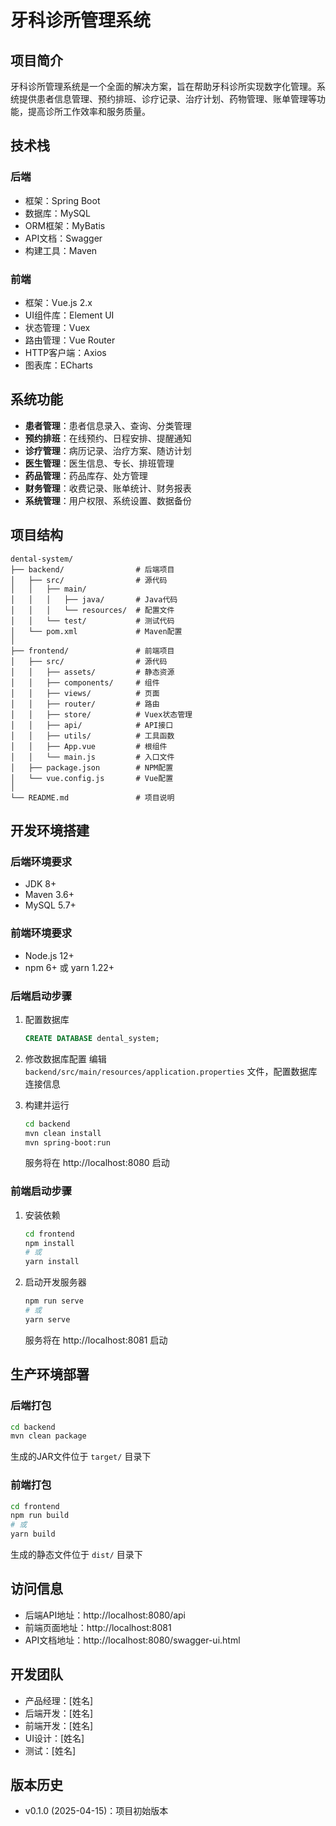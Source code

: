 # 牙科诊所管理系统

## 项目简介

牙科诊所管理系统是一个全面的解决方案，旨在帮助牙科诊所实现数字化管理。系统提供患者信息管理、预约排班、诊疗记录、治疗计划、药物管理、账单管理等功能，提高诊所工作效率和服务质量。

## 技术栈

### 后端
- 框架：Spring Boot
- 数据库：MySQL
- ORM框架：MyBatis
- API文档：Swagger
- 构建工具：Maven

### 前端
- 框架：Vue.js 2.x
- UI组件库：Element UI
- 状态管理：Vuex
- 路由管理：Vue Router
- HTTP客户端：Axios
- 图表库：ECharts

## 系统功能

- **患者管理**：患者信息录入、查询、分类管理
- **预约排班**：在线预约、日程安排、提醒通知
- **诊疗管理**：病历记录、治疗方案、随访计划
- **医生管理**：医生信息、专长、排班管理
- **药品管理**：药品库存、处方管理
- **财务管理**：收费记录、账单统计、财务报表
- **系统管理**：用户权限、系统设置、数据备份

## 项目结构

```
dental-system/
├── backend/                # 后端项目
│   ├── src/                # 源代码
│   │   ├── main/
│   │   │   ├── java/       # Java代码
│   │   │   └── resources/  # 配置文件
│   │   └── test/           # 测试代码
│   └── pom.xml             # Maven配置
│
├── frontend/               # 前端项目
│   ├── src/                # 源代码
│   │   ├── assets/         # 静态资源
│   │   ├── components/     # 组件
│   │   ├── views/          # 页面
│   │   ├── router/         # 路由
│   │   ├── store/          # Vuex状态管理
│   │   ├── api/            # API接口
│   │   ├── utils/          # 工具函数
│   │   ├── App.vue         # 根组件
│   │   └── main.js         # 入口文件
│   ├── package.json        # NPM配置
│   └── vue.config.js       # Vue配置
│
└── README.md               # 项目说明
```

## 开发环境搭建

### 后端环境要求
- JDK 8+
- Maven 3.6+
- MySQL 5.7+

### 前端环境要求
- Node.js 12+
- npm 6+ 或 yarn 1.22+

### 后端启动步骤
1. 配置数据库
   ```sql
   CREATE DATABASE dental_system;
   ```

2. 修改数据库配置
   编辑 `backend/src/main/resources/application.properties` 文件，配置数据库连接信息

3. 构建并运行
   ```bash
   cd backend
   mvn clean install
   mvn spring-boot:run
   ```
   服务将在 http://localhost:8080 启动

### 前端启动步骤
1. 安装依赖
   ```bash
   cd frontend
   npm install
   # 或
   yarn install
   ```

2. 启动开发服务器
   ```bash
   npm run serve
   # 或
   yarn serve
   ```
   服务将在 http://localhost:8081 启动

## 生产环境部署

### 后端打包
```bash
cd backend
mvn clean package
```
生成的JAR文件位于 `target/` 目录下

### 前端打包
```bash
cd frontend
npm run build
# 或
yarn build
```
生成的静态文件位于 `dist/` 目录下

## 访问信息

- 后端API地址：http://localhost:8080/api
- 前端页面地址：http://localhost:8081
- API文档地址：http://localhost:8080/swagger-ui.html

## 开发团队

- 产品经理：[姓名]
- 后端开发：[姓名]
- 前端开发：[姓名]
- UI设计：[姓名]
- 测试：[姓名]

## 版本历史

- v0.1.0 (2025-04-15)：项目初始版本

